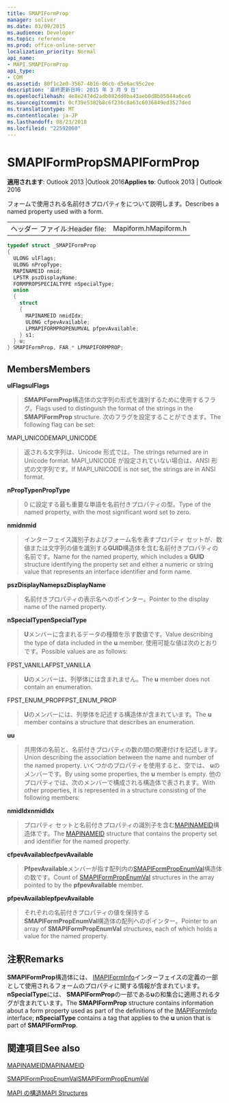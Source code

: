 ```yaml
---
title: SMAPIFormProp
manager: soliver
ms.date: 03/09/2015
ms.audience: Developer
ms.topic: reference
ms.prod: office-online-server
localization_priority: Normal
api_name:
- MAPI.SMAPIFormProp
api_type:
- COM
ms.assetid: 80f1c2e0-3567-4b16-86cb-d5e6ac95c2ee
description: '最終更新日時: 2015 年 3 月 9 日'
ms.openlocfilehash: 4e8e2474d2adb882dd0ba43aeb0d8b05044a6ce6
ms.sourcegitcommit: 0cf39e5382b8c6f236c8a63c6036849ed3527ded
ms.translationtype: MT
ms.contentlocale: ja-JP
ms.lasthandoff: 08/23/2018
ms.locfileid: "22592060"
---
```

# <a name="smapiformprop"></a><span data-ttu-id="f1ef1-103">SMAPIFormProp</span><span class="sxs-lookup"><span data-stu-id="f1ef1-103">SMAPIFormProp</span></span>

  
  
<span data-ttu-id="f1ef1-104">**適用されます**: Outlook 2013 |Outlook 2016</span><span class="sxs-lookup"><span data-stu-id="f1ef1-104">**Applies to**: Outlook 2013 | Outlook 2016</span></span> 
  
<span data-ttu-id="f1ef1-105">フォームで使用される名前付きプロパティをについて説明します。</span><span class="sxs-lookup"><span data-stu-id="f1ef1-105">Describes a named property used with a form.</span></span> 
  
|||
|:-----|:-----|
|<span data-ttu-id="f1ef1-106">ヘッダー ファイル:</span><span class="sxs-lookup"><span data-stu-id="f1ef1-106">Header file:</span></span>  <br/> |<span data-ttu-id="f1ef1-107">Mapiform.h</span><span class="sxs-lookup"><span data-stu-id="f1ef1-107">Mapiform.h</span></span>  <br/> |
   
```cpp
typedef struct _SMAPIFormProp
{
  ULONG ulFlags;
  ULONG nPropType;
  MAPINAMEID nmid;
  LPSTR pszDisplayName;
  FORMPROPSPECIALTYPE nSpecialType;
  union
  {
    struct
    {
      MAPINAMEID nmidIdx;
      ULONG cfpevAvailable;
      LPMAPIFORMPROPENUMVAL pfpevAvailable;
    } s1;
  } u;
} SMAPIFormProp, FAR * LPMAPIFORMPROP;

```

## <a name="members"></a><span data-ttu-id="f1ef1-108">Members</span><span class="sxs-lookup"><span data-stu-id="f1ef1-108">Members</span></span>

 <span data-ttu-id="f1ef1-109">**ulFlags**</span><span class="sxs-lookup"><span data-stu-id="f1ef1-109">**ulFlags**</span></span>
  
> <span data-ttu-id="f1ef1-110">**SMAPIFormProp**構造体の文字列の形式を識別するために使用するフラグ。</span><span class="sxs-lookup"><span data-stu-id="f1ef1-110">Flags used to distinguish the format of the strings in the **SMAPIFormProp** structure.</span></span> <span data-ttu-id="f1ef1-111">次のフラグを設定することができます。</span><span class="sxs-lookup"><span data-stu-id="f1ef1-111">The following flag can be set:</span></span> 
    
<span data-ttu-id="f1ef1-112">MAPI_UNICODE</span><span class="sxs-lookup"><span data-stu-id="f1ef1-112">MAPI_UNICODE</span></span> 
  
> <span data-ttu-id="f1ef1-113">返される文字列は、Unicode 形式では。</span><span class="sxs-lookup"><span data-stu-id="f1ef1-113">The strings returned are in Unicode format.</span></span> <span data-ttu-id="f1ef1-114">MAPI_UNICODE が設定されていない場合は、ANSI 形式の文字列です。</span><span class="sxs-lookup"><span data-stu-id="f1ef1-114">If MAPI_UNICODE is not set, the strings are in ANSI format.</span></span>
    
 <span data-ttu-id="f1ef1-115">**nPropType**</span><span class="sxs-lookup"><span data-stu-id="f1ef1-115">**nPropType**</span></span>
  
> <span data-ttu-id="f1ef1-116">0 に設定する最も重要な単語を名前付きプロパティの型。</span><span class="sxs-lookup"><span data-stu-id="f1ef1-116">Type of the named property, with the most significant word set to zero.</span></span> 
    
 <span data-ttu-id="f1ef1-117">**nmid**</span><span class="sxs-lookup"><span data-stu-id="f1ef1-117">**nmid**</span></span>
  
> <span data-ttu-id="f1ef1-118">インターフェイス識別子およびフォーム名を表すプロパティ セットが、数値または文字列の値を識別する**GUID**構造体を含む名前付きプロパティの名前です。</span><span class="sxs-lookup"><span data-stu-id="f1ef1-118">Name for the named property, which includes a **GUID** structure identifying the property set and either a numeric or string value that represents an interface identifier and form name.</span></span> 
    
 <span data-ttu-id="f1ef1-119">**pszDisplayName**</span><span class="sxs-lookup"><span data-stu-id="f1ef1-119">**pszDisplayName**</span></span>
  
> <span data-ttu-id="f1ef1-120">名前付きプロパティの表示名へのポインター。</span><span class="sxs-lookup"><span data-stu-id="f1ef1-120">Pointer to the display name of the named property.</span></span>
    
 <span data-ttu-id="f1ef1-121">**nSpecialType**</span><span class="sxs-lookup"><span data-stu-id="f1ef1-121">**nSpecialType**</span></span>
  
> <span data-ttu-id="f1ef1-122">**U**メンバーに含まれるデータの種類を示す数値です。</span><span class="sxs-lookup"><span data-stu-id="f1ef1-122">Value describing the type of data included in the **u** member.</span></span> <span data-ttu-id="f1ef1-123">使用可能な値は次のとおりです。</span><span class="sxs-lookup"><span data-stu-id="f1ef1-123">Possible values are as follows:</span></span> 
    
<span data-ttu-id="f1ef1-124">FPST_VANILLA</span><span class="sxs-lookup"><span data-stu-id="f1ef1-124">FPST_VANILLA</span></span> 
  
> <span data-ttu-id="f1ef1-125">**U**のメンバーは、列挙体には含まれません。</span><span class="sxs-lookup"><span data-stu-id="f1ef1-125">The **u** member does not contain an enumeration.</span></span> 
    
<span data-ttu-id="f1ef1-126">FPST_ENUM_PROP</span><span class="sxs-lookup"><span data-stu-id="f1ef1-126">FPST_ENUM_PROP</span></span> 
  
> <span data-ttu-id="f1ef1-127">**U**のメンバーには、列挙体を記述する構造体が含まれています。</span><span class="sxs-lookup"><span data-stu-id="f1ef1-127">The **u** member contains a structure that describes an enumeration.</span></span> 
    
 <span data-ttu-id="f1ef1-128">**u**</span><span class="sxs-lookup"><span data-stu-id="f1ef1-128">**u**</span></span>
  
> <span data-ttu-id="f1ef1-129">共用体の名前と、名前付きプロパティの数の間の関連付けを記述します。</span><span class="sxs-lookup"><span data-stu-id="f1ef1-129">Union describing the association between the name and number of the named property.</span></span> <span data-ttu-id="f1ef1-130">いくつかのプロパティを使用すると、空では、 **u**のメンバーです。</span><span class="sxs-lookup"><span data-stu-id="f1ef1-130">By using some properties, the **u** member is empty.</span></span> <span data-ttu-id="f1ef1-131">他のプロパティでは、次のメンバーで構成される構造体で表されます。</span><span class="sxs-lookup"><span data-stu-id="f1ef1-131">With other properties, it is represented in a structure consisting of the following members:</span></span> 
    
 <span data-ttu-id="f1ef1-132">**nmidIdx**</span><span class="sxs-lookup"><span data-stu-id="f1ef1-132">**nmidIdx**</span></span>
  
> <span data-ttu-id="f1ef1-133">プロパティ セットと名前付きプロパティの識別子を含む[MAPINAMEID](mapinameid.md)構造体です。</span><span class="sxs-lookup"><span data-stu-id="f1ef1-133">The [MAPINAMEID](mapinameid.md) structure that contains the property set and identifier for the named property.</span></span> 
    
 <span data-ttu-id="f1ef1-134">**cfpevAvailable**</span><span class="sxs-lookup"><span data-stu-id="f1ef1-134">**cfpevAvailable**</span></span>
  
> <span data-ttu-id="f1ef1-135">**PfpevAvailable**メンバーが指す配列内の[SMAPIFormPropEnumVal](smapiformpropenumval.md)構造体の数です。</span><span class="sxs-lookup"><span data-stu-id="f1ef1-135">Count of [SMAPIFormPropEnumVal](smapiformpropenumval.md) structures in the array pointed to by the **pfpevAvailable** member.</span></span> 
    
 <span data-ttu-id="f1ef1-136">**pfpevAvailable**</span><span class="sxs-lookup"><span data-stu-id="f1ef1-136">**pfpevAvailable**</span></span>
  
> <span data-ttu-id="f1ef1-137">それぞれの名前付きプロパティの値を保持する**SMAPIFormPropEnumVal**構造体の配列へのポインター。</span><span class="sxs-lookup"><span data-stu-id="f1ef1-137">Pointer to an array of **SMAPIFormPropEnumVal** structures, each of which holds a value for the named property.</span></span> 
    
## <a name="remarks"></a><span data-ttu-id="f1ef1-138">注釈</span><span class="sxs-lookup"><span data-stu-id="f1ef1-138">Remarks</span></span>

<span data-ttu-id="f1ef1-139">**SMAPIFormProp**構造体には、 [IMAPIFormInfo](imapiforminfoimapiprop.md)インターフェイスの定義の一部として使用されるフォームのプロパティに関する情報が含まれています。**nSpecialType**には、 **SMAPIFormProp**の一部である**u**の和集合に適用されるタグが含まれています。</span><span class="sxs-lookup"><span data-stu-id="f1ef1-139">The **SMAPIFormProp** structure contains information about a form property used as part of the definitions of the [IMAPIFormInfo](imapiforminfoimapiprop.md) interface; **nSpecialType** contains a tag that applies to the **u** union that is part of **SMAPIFormProp**.</span></span>
  
## <a name="see-also"></a><span data-ttu-id="f1ef1-140">関連項目</span><span class="sxs-lookup"><span data-stu-id="f1ef1-140">See also</span></span>



[<span data-ttu-id="f1ef1-141">MAPINAMEID</span><span class="sxs-lookup"><span data-stu-id="f1ef1-141">MAPINAMEID</span></span>](mapinameid.md)
  
[<span data-ttu-id="f1ef1-142">SMAPIFormPropEnumVal</span><span class="sxs-lookup"><span data-stu-id="f1ef1-142">SMAPIFormPropEnumVal</span></span>](smapiformpropenumval.md)


[<span data-ttu-id="f1ef1-143">MAPI の構造</span><span class="sxs-lookup"><span data-stu-id="f1ef1-143">MAPI Structures</span></span>](mapi-structures.md)

